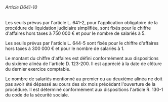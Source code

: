 ###### Article D641-10

Les seuils prévus par l'article L. 641-2, pour l'application obligatoire de la procédure de liquidation judiciaire simplifiée, sont fixés pour le chiffre d'affaires hors taxes à 750 000 € et pour le nombre de salariés à 5.

Les seuils prévus par l'article L. 644-5 sont fixés pour le chiffre d'affaires hors taxes à 300 000 € et pour le nombre de salariés à 1.

Le montant du chiffre d'affaires est défini conformément aux dispositions du sixième alinéa de l'article D. 123-200. Il est apprécié à la date de clôture du dernier exercice comptable.

Le nombre de salariés mentionné au premier ou au deuxième alinéa ne doit pas avoir été dépassé au cours des six mois précédant l'ouverture de la procédure. Il est déterminé conformément aux dispositions l'article R. 130-1 du code de la sécurité sociale.

